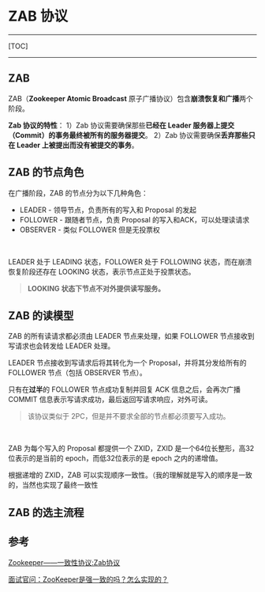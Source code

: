 # ZAB 协议
---

[TOC]

---





## ZAB

ZAB（**Zookeeper Atomic Broadcast**  原子广播协议）包含**崩溃恢复和广播**两个阶段。

**Zab 协议的特性**：
 1）Zab 协议需要确保那些**已经在 Leader 服务器上提交（Commit）的事务最终被所有的服务器提交**。
 2）Zab 协议需要确保**丢弃那些只在 Leader 上被提出而没有被提交的事务**。

## ZAB 的节点角色

在广播阶段，ZAB 的节点分为以下几种角色：

- LEADER - 领导节点，负责所有的写入和 Proposal 的发起
- FOLLOWER - 跟随者节点，负责 Proposal 的写入和ACK，可以处理读请求
- OBSERVER - 类似 FOLLOWER 但是无投票权

<br>

LEADER 处于 LEADING 状态，FOLLOWER 处于 FOLLOWING 状态，而在崩溃恢复阶段还存在 LOOKING 状态，表示节点正处于投票状态。

> **LOOKING 状态下节点不对外提供读写服务。**

## ZAB 的读模型

ZAB 的所有读请求都必须由 LEADER 节点来处理，如果 FOLLOWER 节点接收到写请求也会转发给 LEADER 处理。

LEADER 节点接收到写请求后将其转化为一个 Proposal，并将其分发给所有的 FOLLOWER 节点（包括 OBSERVER 节点）。

只有在**过半**的 FOLLOWER 节点成功复制并回复 ACK 信息之后，会再次广播 COMMIT 信息表示写请求成功，最后返回写请求响应，对外可读。

> 该协议类似于 2PC，但是并不要求全部的节点都必须要写入成功。

<br>

ZAB 为每个写入的 Proposal 都提供一个 ZXID，ZXID 是一个64位长整形，高32位表示的是当前的 epoch，而低32位表示的是 epoch 之内的递增值。

根据递增的 ZXID，ZAB 可以实现顺序一致性。（我的理解就是写入的顺序是一致的，当然也实现了最终一致性



## ZAB 的选主流程







## 参考

[Zookeeper——一致性协议:Zab协议](https://www.jianshu.com/p/2bceacd60b8a)

[面试官问：ZooKeeper是强一致的吗？怎么实现的？](https://segmentfault.com/a/1190000039127403)